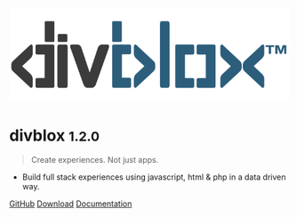 <!-- _coverpage.md -->

![logo](_media/divblox-logo-1.png)

# divblox <small>1.2.0</small>

> Create experiences. Not just apps.

- Build full stack experiences using javascript, html & php in a data driven way.

[GitHub](https://github.com/divblox/divblox/)
[Download](https://github.com/divblox/divblox/)
[Documentation](#what-is-divblox)
